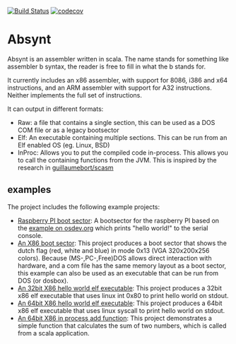[![Build Status](https://travis-ci.org/wernerschram/absynt.svg?branch=master)](https://travis-ci.org/wernerschram/absynt)
[![codecov](https://codecov.io/gh/wernerschram/absynt/branch/master/graph/badge.svg)](https://codecov.io/gh/wernerschram/absynt)

# Absynt
Absynt is an assembler written in scala. The name stands for something like assembler b syntax, the reader is free to fill
in what the b stands for.

It currently includes an x86 assembler, with support for 8086, i386 and x64 instructions, and an ARM assembler with support
for A32 instructions. Neither implements the full set of instructions.

It can output in different formats:
- Raw: a file that contains a single section, this can be used as a DOS COM file or as a legacy bootsector
- Elf: An executable containing multiple sections. This can be run from an Elf enabled OS (eg. Linux, BSD)
- InProc: Allows you to put the compiled code in-process. This allows you to call the containing functions from the JVM.
  This is inspired by the research in [guillaumebort/scasm](https://github.com/guillaumebort/scasm)

## examples
The project includes the following example projects:
- [Raspberry PI boot sector](examples/arm/bootRpi/src/main/scala/org/werner/absynt/arm/examples/BootRpi):
  A bootsector for the raspberry PI based on the [example on osdev.org](http://wiki.osdev.org/Raspberry_Pi_Bare_Bones) which prints "hello
  world!" to the serial console.
- [An X86 boot sector](examples/x86/bootFlag/src/main/scala/org/werner/absynt/x86/examples/bootFlag):
  This project produces a boot sector that shows the dutch flag (red, white and blue) in mode 0x13 (VGA 320x200x256 colors). 
  Because (MS-,PC-,Free)DOS allows direct interaction with hardware, and a com file has the same memory layout as a boot sector, 
  this example can also be used as an executable that can be run from DOS (or dosbox).
- [An 32bit X86 hello world elf executable](examples/x86/helloWorld32bit/src/main/scala/org/werner/absynt/x86/examples/helloWorld32):
  This project produces a 32bit x86 elf executable that uses linux int 0x80 to print hello world on stdout.
- [An 64bit X86 hello world elf executable](examples/x86/helloWorld64bit/src/main/scala/org/werner/absynt/x86/examples/helloWorld64):
  This project produces a 64bit x86 elf executable that uses linux syscall to print hello world on stdout.
- [An 64bit X86 in process add function](examples/x86/InProc64bit/src/main/scala/org/werner/absynt/examples/x86/inProc64bit):
  This project demonstrates a simple function that calculates the sum of two numbers, which is called from a scala application.